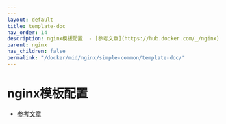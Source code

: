 ```yaml
---
---
layout: default
title: template-doc
nav_order: 14
description: nginx模板配置  - [参考文章](https://hub.docker.com/_/nginx)
parent: nginx
has_children: false
permalink: "/docker/mid/nginx/simple-common/template-doc/"
---
```


# nginx模板配置
  
- [参考文章](https://hub.docker.com/_/nginx)
